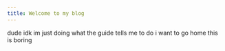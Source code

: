 ```yaml
---
title: Welcome to my blog
---
```

dude idk
im just doing what the guide tells me to do
i want to go home this is boring
